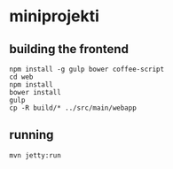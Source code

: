 # miniprojekti

## building the frontend

    npm install -g gulp bower coffee-script
    cd web
    npm install
    bower install
    gulp
    cp -R build/* ../src/main/webapp

## running

    mvn jetty:run
